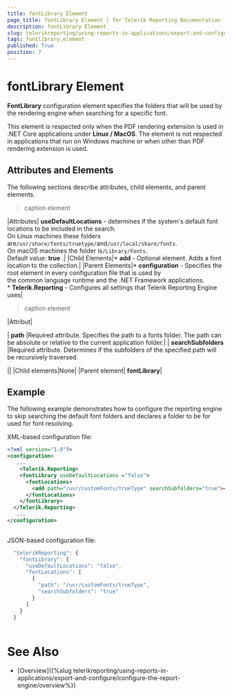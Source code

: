 ```yaml
---
title: fontLibrary Element
page_title: fontLibrary Element | for Telerik Reporting Documentation
description: fontLibrary Element
slug: telerikreporting/using-reports-in-applications/export-and-configure/configure-the-report-engine/fontlibrary-element
tags: fontlibrary,element
published: True
position: 7
---
```


# fontLibrary Element



__FontLibrary__ configuration element specifies the folders that will be used by the rendering engine when searching for a specific font.
      

This element is respected only when the PDF rendering extension is used in .NET Core applications under __Linux / MacOS__.
        The element is not respected in applications that run on Windows machine or when other than PDF rendering extension is used.
      

## Attributes and Elements

The following sections describe attributes, child elements, and parent elements.


>caption <fontLibrary> element


|Attributes| __useDefaultLocations__ - determines if the system's default font locations to be included in the search.<br/>                On Linux machines these folders are`/usr/share/fonts/truetype/`and`/usr/local/share/fonts`.<br/>                On macOS machines the folder is`/Library/Fonts`.<br/>                Default value: __true__ .|
|Child Elements|*  __add__ - Optional element. Adds a font location to the collection.|
|Parent Elements|*  __configuration__ - Specifies the root element in every configuration file that is used by<br/>                    the common language runtime and the .NET Framework applications.<br/>*  __Telerik.Reporting__ - Configures all settings that Telerik Reporting Engine uses|





>caption <add> element


|Attribut|



| __path__ |Required attribute. Specifies the path to a fonts folder. The path can be absolute or relative to the current application folder.|
| __searchSubfolders__ |Required attribute. Determines if the subfolders of the specified path will be recursively traversed.


||
|Child elements|None|
|Parent element| __fontLibrary__|




## Example

The following example demonstrates how to configure the reporting engine to skip searching the default font folders and declares a folder to be for used for font resolving.
        

XML-based configuration file:

	
````xml
<?xml version="1.0"?>
<configuration>
   ...
	<Telerik.Reporting>
    <fontLibrary useDefaultLocations ="false">
      <fontLocations>
        <add path="/usr/customFonts/trueType" searchSubfolders="true"></add>
      </fontLocations>
    </fontLibrary> 	
  </Telerik.Reporting>
   ...
</configuration>
  			
````



JSON-based configuration file:

	
````js
  "telerikReporting": {
    "fontLibrary": {
      "useDefaultLocations": "false",
      "fontLocations": [
        {
          "path": "/usr/customFonts/trueType",
          "searchSubfolders": "true"
        }
      ]
    }
  }
  			
````



# See Also

 * [Overview]({%slug telerikreporting/using-reports-in-applications/export-and-configure/configure-the-report-engine/overview%})
